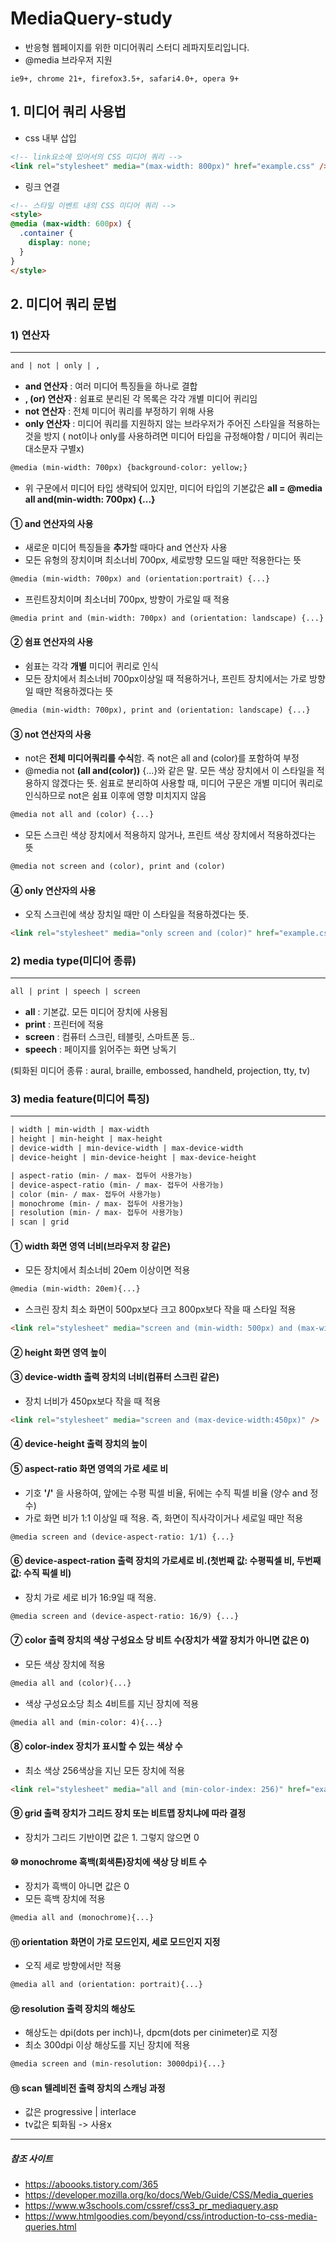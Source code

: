 # MediaQuery-study
* 반응형 웹페이지를 위한 미디어쿼리 스터디 레파지토리입니다.
* @media 브라우저 지원

```
ie9+, chrome 21+, firefox3.5+, safari4.0+, opera 9+
```

## 1. 미디어 쿼리 사용법
* css 내부 삽입

```html
<!-- link요소에 있어서의 CSS 미디어 쿼리 -->
<link rel="stylesheet" media="(max-width: 800px)" href="example.css" />
```

* 링크 연결
```html
<!-- 스타일 이벤트 내의 CSS 미디어 쿼리 -->
<style>
@media (max-width: 600px) {
  .container {
    display: none;
  }
}
</style>
```

## 2. 미디어 쿼리 문법
### 1) 연산자
------------
```html
and | not | only | ,
```
* **and 연산자** : 여러 미디어 특징들을 하나로 결합
* **, (or) 연산자** :  쉼표로 분리된 각 목록은 각각 개별 미디어 퀴리임
* **not 연산자** : 전체 미디어 쿼리를 부정하기 위해 사용
* **only 연산자** : 미디어 쿼리를 지원하지 않는 브라우저가 주어진 스타일을 적용하는 것을 방지
( not이나 only를 사용하려면 미디어 타입을 규정해야함 / 미디어 쿼리는 대소문자 구별x)

```html
@media (min-width: 700px) {background-color: yellow;}
```

* 위 구문에서 미디어 타입 생략되어 있지만, 미디어 타입의 기본값은 **all = @media all and(min-width: 700px) {...}**
#### ① and 연산자의 사용

* 새로운 미디어 특징들을 **추가**할 때마다 and 연산자 사용
* 모든 유형의 장치이며 최소너비 700px, 세로방향 모드일 때만 적용한다는 뜻

```html
@media (min-width: 700px) and (orientation:portrait) {...}
```

* 프린트장치이며 최소너비 700px, 방향이 가로일 때 적용

```html
@media print and (min-width: 700px) and (orientation: landscape) {...}
```

#### ② 쉼표 연산자의 사용

* 쉼표는 각각 **개별** 미디어 퀴리로 인식
* 모든 장치에서 최소너비 700px이상일 때 적용하거나, 프린트 장치에서는 가로 방향일 때만 적용하겠다는 뜻

```html
@media (min-width: 700px), print and (orientation: landscape) {...}
```

#### ③ not 연산자의 사용

* not은 **전체 미디어쿼리를 수식**함. 즉 not은 all and (color)를 포함하여 부정
* @media not **(all and(color))** {...}와 같은 말. 모든 색상 장치에서 이 스타일을 적용하지 않겠다는 뜻. 쉼표로 분리하여 사용할 때, 미디어 구문은 개별 미디어 쿼리로 인식하므로 not은 쉼표 이후에 영향 미치지지 않음

```html
@media not all and (color) {...}
```

* 모든 스크린 색상 장치에서 적용하지 않거나, 프린트 색상 장치에서 적용하겠다는 뜻

```html
@media not screen and (color), print and (color)
```

#### ④ only 연산자의 사용

* 오직 스크린에 색상 장치일 때만 이 스타일을 적용하겠다는 뜻.

```html
<link rel="stylesheet" media="only screen and (color)" href="example.css" />
```

### 2) media type(미디어 종류)
------------
```html
all | print | speech | screen
```
* **all** : 기본값. 모든 미디어 장치에 사용됨
* **print** : 프린터에 적용
* **screen** : 컴퓨터 스크린, 테블릿, 스마트폰 등..
* **speech** : 페이지를 읽어주는 화면 낭독기

(퇴화된 미디어 종류 : aural, braille, embossed, handheld, projection, tty, tv)

### 3) media feature(미디어 특징)
------------
```html
| width | min-width | max-width
| height | min-height | max-height
| device-width | min-device-width | max-device-width
| device-height | min-device-height | max-device-height

| aspect-ratio (min- / max- 접두어 사용가능)
| device-aspect-ratio (min- / max- 접두어 사용가능)
| color (min- / max- 접두어 사용가능)
| monochrome (min- / max- 접두어 사용가능)
| resolution (min- / max- 접두어 사용가능)
| scan | grid

```

#### ① width 화면 영역 너비(브라우저 창 같은)
* 모든 장치에서 최소너비 20em 이상이면 적용

```html
@media (min-width: 20em){...}
```

* 스크린 장치 최소 화면이 500px보다 크고 800px보다 작을 때 스타일 적용

```html
<link rel="stylesheet" media="screen and (min-width: 500px) and (max-width:800px)" href="example.css" />
```

#### ② height 화면 영역 높이
#### ③ device-width 출력 장치의 너비(컴퓨터 스크린 같은)
* 장치 너비가 450px보다 작을 때 적용

```html
<link rel="stylesheet" media="screen and (max-device-width:450px)" />
```

#### ④ device-height 출력 장치의 높이
#### ⑤ aspect-ratio 화면 영역의 가로 세로 비
* 기호 **'/'** 을 사용하여, 앞에는 수평 픽셀 비율, 뒤에는 수직 픽셀 비율 (양수 and  정수)
* 가로 화면 비가 1:1 이상일 때 적용. 즉, 화면이 직사각이거나 세로일 때만 적용

```html
@media screen and (device-aspect-ratio: 1/1) {...}
```

#### ⑥ device-aspect-ration 출력 장치의 가로세로 비.(첫번째 값: 수평픽셀 비, 두번째 값: 수직 픽셀 비)
* 장치 가로 세로 비가 16:9일 때 적용.

```html
@media screen and (device-aspect-ratio: 16/9) {...}
```

#### ⑦ color 출력 장치의 색상 구성요소 당 비트 수(장치가 색깔 장치가 아니면 값은 0)
* 모든 색상 장치에 적용

```html
@media all and (color){...}
```

* 색상 구성요소당 최소 4비트를 지닌 장치에 적용

```html
@media all and (min-color: 4){...}
```

#### ⑧ color-index 장치가 표시할 수 있는 색상 수
* 최소 색상 256색상을 지닌 모든 장치에 적용

```html
<link rel="stylesheet" media="all and (min-color-index: 256)" href="example.css" />
```

#### ⑨ grid 출력 장치가 그리드 장치 또는 비트맵 장치냐에 따라 결정
* 장치가 그리드 기반이면 값은 1. 그렇지 않으면 0
#### ⑩ monochrome 흑백(회색톤)장치에 색상 당 비트 수
* 장치가 흑백이 아니면 값은 0
* 모든 흑백 장치에 적용

```html
@media all and (monochrome){...}
```

#### ⑪ orientation 화면이 가로 모드인지, 세로 모드인지 지정
* 오직 세로 방향에서만 적용

```html
@media all and (orientation: portrait){...}
```

#### ⑫ resolution 출력 장치의 해상도
* 해상도는 dpi(dots per inch)나, dpcm(dots per cinimeter)로 지정
* 최소 300dpi 이상 해상도를 지닌 장치에 적용

```html
@media screen and (min-resolution: 3000dpi){...}
```

#### ⑬ scan 텔레비전 출력 장치의 스캐닝 과정
* 값은 progressive | interlace
* tv값은 퇴화됨 -> 사용x

------------
##### 참조 사이트
* https://aboooks.tistory.com/365
* https://developer.mozilla.org/ko/docs/Web/Guide/CSS/Media_queries
* https://www.w3schools.com/cssref/css3_pr_mediaquery.asp
* https://www.htmlgoodies.com/beyond/css/introduction-to-css-media-queries.html

